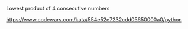 Lowest product of 4 consecutive numbers

https://www.codewars.com/kata/554e52e7232cdd05650000a0/python